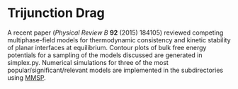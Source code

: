 # Trijunction Drag
A recent paper (*Physical Review B* **92** (2015) 184105) reviewed competing
multiphase-field models for thermodynamic consistency and kinetic stability
of planar interfaces at equilibrium. Contour plots of bulk free energy potentials
for a sampling of the models discussed are generated in simplex.py. Numerical
simulations for three of the most popular/significant/relevant models are
implemented in the subdirectories using [MMSP](https://github.com/mesoscale/mmsp).
